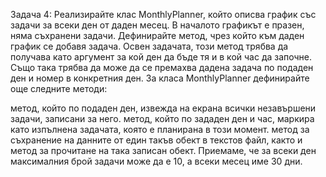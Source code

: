 Задача 4: Реализирайте клас MonthlyPlanner, който описва график със задачи за всеки ден от даден месец. В началото графикът е празен, няма съхранени задачи. Дефинирайте метод, чрез който към даден график се добавя задача. Освен задачата, този метод трябва да получава като аргумент за кой ден да бъде тя и в кой час да започне. Също така трябва да може да се премахва дадена задача по подаден ден и номер в конкретния ден. За класа MonthlyPlanner дефинирайте още следните методи:

метод, който по подаден ден, извежда на екрана всички незавършени задачи, записани за него.
метод, който по зададен ден и час, маркира като изпълнена задачата, която е планирана в този момент.
метод за съхранение на данните от един такъв обект в текстов файл, както и метод за прочитане на така записан обект. Приемаме, че за всеки ден максималния брой задачи може да е 10, а всеки месец име 30 дни.